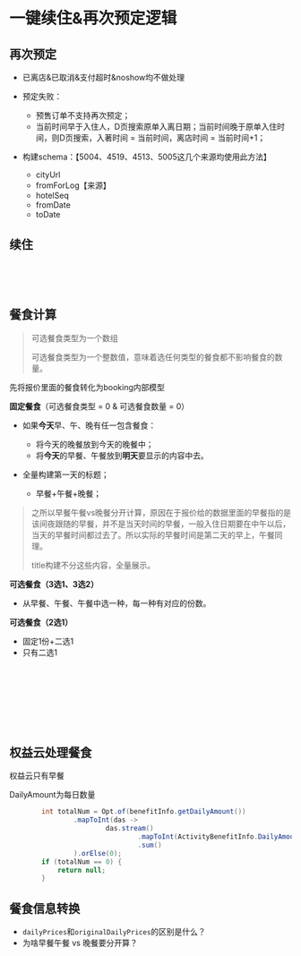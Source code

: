 # 一键续住&再次预定逻辑

## 再次预定

* 已离店&已取消&支付超时&noshow均不做处理
* 预定失败：

  * 预售订单不支持再次预定；
  * 当前时间早于入住人，D页搜索原单入离日期；当前时间晚于原单入住时间，则D页搜索，入著时间 = 当前时间，离店时间 = 当前时间+1；
* 构建schema：【5004、4519、4513、5005这几个来源均使用此方法】

  * cityUrl
  * fromForLog【来源】
  * hotelSeq
  * fromDate
  * toDate

## 续住

‍

‍

## 餐食计算

> 可选餐食类型为一个数组
>
> 可选餐食类型为一个整数值，意味着选任何类型的餐食都不影响餐食的数量。

先将报价里面的餐食转化为booking内部模型

**固定餐食**（可选餐食类型 = 0 & 可选餐食数量 = 0）

* 如果**今天**早、午、晚有任一包含餐食：

  * 将今天的晚餐放到今天的晚餐中；
  * 将**今天**的早餐、午餐放到**明天**要显示的内容中去。
* 全量构建第一天的标题；

  * 早餐+午餐+晚餐；

> 之所以早餐午餐vs晚餐分开计算，原因在于报价给的数据里面的早餐指的是该间夜跟随的早餐，并不是当天时间的早餐，一般入住日期要在中午以后，当天的早餐时间都过去了。所以实际的早餐时间是第二天的早上，午餐同理。
>
> title构建不分这些内容，全量展示。

**可选餐食（3选1、3选2）**

* 从早餐、午餐、午餐中选一种，每一种有对应的份数。

**可选餐食（2选1）**

* 固定1份+二选1
* 只有二选1

‍

‍

‍

‍

## 权益云处理餐食

权益云只有早餐

DailyAmount为每日数量

```java
        int totalNum = Opt.of(benefitInfo.getDailyAmount())
                .mapToInt(das ->
                        das.stream()
                                .mapToInt(ActivityBenefitInfo.DailyAmount::getAmount)
                                .sum()
                ).orElse(0);
        if (totalNum == 0) {
            return null;
        }
```

## 餐食信息转换

* ​`dailyPrices`​和`originalDailyPrices`​的区别是什么？
* 为啥早餐午餐 vs 晚餐要分开算？

‍
